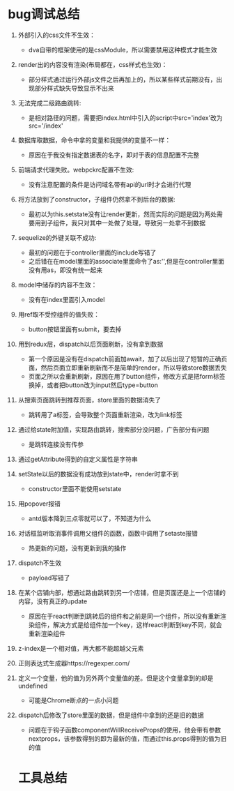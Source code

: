 # bug调试总结
1. 外部引入的css文件不生效：
    - dva自带的框架使用的是cssModule，所以需要禁用这种模式才能生效
2. render出的内容没有渲染(布局都在，css样式也生效)：
    - 部分样式通过运行外部js文件之后再加上的，所以某些样式前期没有，出现部分样式缺失导致显示不出来
3. 无法完成二级路由跳转:
    - 是相对路径的问题，需要把index.html中引入的script中src='index'改为src='/index'
4. 数据库取数据，命令中拿的变量和我提供的变量不一样：
    - 原因在于我没有指定数据表的名字，即对于表的信息配置不完整
5. 前端请求代理失败。webpckrc配置不生效:
    - 没有注意配置的条件是访问域名带有api的url时才会进行代理
6. 将方法放到了constructor，子组件仍然拿不到后台的数据:
    - 最初以为this.setstate没有让render更新，然而实际的问题是因为两处需要用到子组件，我只对其中一处做了处理，导致另一处拿不到数据
7. sequelize的外键关联不成功:
    - 最初的问题在于controller里面的include写错了
    - 之后错在在model里面的associate里面命令了as:'',但是在controller里面没有用as，即没有统一起来
8. model中储存的内容不生效：
    - 没有在index里面引入model
9. 用ref取不受控组件的值失败：
    - button按钮里面有submit，要去掉
10. 用到redux层，dispatch以后页面刷新，没有拿到数据
    - 第一个原因是没有在dispatch前面加await，加了以后出现了短暂的正确页面，然后页面立即重新刷新而不是简单的render，所以导致store数据丢失
    - 页面之所以会重新刷新，原因在用了button组件，修改方式是把form标签换掉，或者把button改为input然后type=button
11. 从搜索页面跳转到推荐页面，store里面的数据消失了
    - 跳转用了a标签，会导致整个页面重新渲染，改为link标签
12. 通过给state附加值，实现路由跳转，搜索部分没问题，广告部分有问题
    - 是跳转连接没有传参
13. 通过getAttribute得到的自定义属性是字符串
14. setState以后的数据没有成功放到state中，render时拿不到
    - constructor里面不能使用setstate
15. 用popover报错
    - antd版本降到三点零就可以了，不知道为什么
16. 对话框监听取消事件调用父组件的函数，函数中调用了setaste报错
    - 热更新的问题，没有更新到我的操作
17. dispatch不生效
    - payload写错了
18. 在某个店铺内部，想通过路由跳转到另一个店铺，但是页面还是上一个店铺的内容，没有真正的update  
    - 原因在于react判断到跳转后的组件和之前是同一个组件，所以没有重新渲染组件，解决方式是给组件加一个key，这样react判断到key不同，就会重新渲染组件
19. z-index是一个相对值，再大都不能超越父元素
20. 正则表达式生成器https://regexper.com/
21. 定义一个变量，他的值为另外两个变量值的差。但是这个变量拿到的却是undefined
    - 可能是Chrome断点的一点小问题
22. dispatch后修改了store里面的数据，但是组件中拿到的还是旧的数据
    - 问题在于钩子函数componentWillReceiveProps的使用，他会带有参数nextprops，该参数得到的即为最新的值，而通过this.props得到的值为旧的值

    # 工具总结